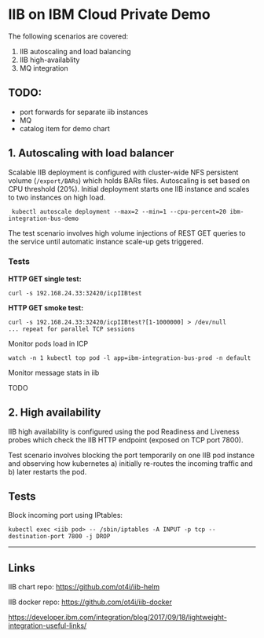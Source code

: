 # IIB on IBM Cloud Private Demo

The following scenarios are covered:

1. IIB autoscaling and load balancing
2. IIB high-availablity
3. MQ integration

## TODO:

- port forwards for separate iib instances
- MQ
- catalog item for demo chart


## 1. Autoscaling with load balancer

Scalable IIB deployment is configured with cluster-wide NFS persistent volume (`/export/BARs`) which holds BARs files. Autoscaling is set based on CPU threshold (20%). Initial deployment starts one IIB instance and scales to two instances on high load. 

     kubectl autoscale deployment --max=2 --min=1 --cpu-percent=20 ibm-integration-bus-demo

The test scenario involves high volume injections of REST GET queries to the service until automatic instance scale-up gets triggered.

### Tests

**HTTP GET single test:**

	curl -s 192.168.24.33:32420/icpIIBtest

**HTTP GET smoke test:**

	curl -s 192.168.24.33:32420/icpIIBtest?[1-1000000] > /dev/null
    ... repeat for parallel TCP sessions


Monitor pods load in ICP
	
	watch -n 1 kubectl top pod -l app=ibm-integration-bus-prod -n default

Monitor message stats in iib

TODO

## 2. High availability

IIB high availability is configured using the pod Readiness and Liveness probes which check the IIB HTTP endpoint (exposed on TCP port 7800).

Test scenario involves blocking the port temporarily on one IIB pod instance and observing how kubernetes a) initially re-routes the incoming traffic and b) later restarts the pod.

## Tests

Block incoming port using IPtables:

    kubectl exec <iib pod> -- /sbin/iptables -A INPUT -p tcp --destination-port 7800 -j DROP


---

## Links
IIB chart repo:
https://github.com/ot4i/iib-helm

IIB docker repo:
https://github.com/ot4i/iib-docker

https://developer.ibm.com/integration/blog/2017/09/18/lightweight-integration-useful-links/